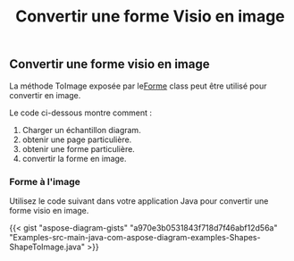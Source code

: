 ﻿---
title: Convertir une forme Visio en image
type: docs
weight: 10
url: /fr/java/convert-a-visio-shape-to-image/
description: Cette section explique comment convertir une forme visio en image avec Aspose.Diagram.
---
## **Convertir une forme visio en image**
 La méthode ToImage exposée par le[Forme](http://www.aspose.com/api/java/diagram/com.aspose.diagram/shape) class peut être utilisé pour convertir en image.

Le code ci-dessous montre comment :

1. Charger un échantillon diagram.
1. obtenir une page particulière.
1. obtenir une forme particulière.
1. convertir la forme en image.
### **Forme à l'image**
Utilisez le code suivant dans votre application Java pour convertir une forme visio en image.

{{< gist "aspose-diagram-gists" "a970e3b0531843f718d7f46abf12d56a" "Examples-src-main-java-com-aspose-diagram-examples-Shapes-ShapeToImage.java" >}}


